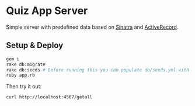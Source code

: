# Quiz App Server

Simple server with predefined data based on [Sinatra](http://sinatrarb.com/) and [ActiveRecord](https://github.com/rails/rails/tree/master/activerecord).

## Setup & Deploy

```sh
gem i
rake db:migrate
rake db:seeds # Before running this you can populate db/seeds.yml with any questions you want
ruby app.rb
```

Then try it out:

```sh
curl http://localhost:4567/getall
```
